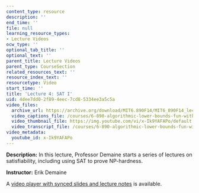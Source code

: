 ```yaml
---
content_type: resource
description: ''
end_time: ''
file: null
learning_resource_types:
- Lecture Videos
ocw_type: ''
optional_tab_title: ''
optional_text: ''
parent_title: Lecture Videos
parent_type: CourseSection
related_resources_text: ''
resource_index_text: ''
resourcetype: Video
start_time: ''
title: 'Lecture 4: SAT I'
uid: 4dee7dd0-2f89-4eec-7cd8-5334ee3a5c5a
video_files:
  archive_url: https://archive.org/download/MIT6.890F14/MIT6_890F14_lec04_300k.mp4
  video_captions_file: /courses/6-890-algorithmic-lower-bounds-fun-with-hardness-proofs-fall-2014/d912936386d6510e901850815a3c81f2_x-Ik9YAFAPo.vtt
  video_thumbnail_file: https://img.youtube.com/vi/x-Ik9YAFAPo/default.jpg
  video_transcript_file: /courses/6-890-algorithmic-lower-bounds-fun-with-hardness-proofs-fall-2014/4972dfb6839046b37f8319c65cbd1b84_x-Ik9YAFAPo.pdf
video_metadata:
  youtube_id: x-Ik9YAFAPo
---
```


**Description:** In this lecture, Professor Demaine starts a series of lectures on satisfiability, including using SAT to prove NP-hardness.

**Instructor:** Erik Demaine

A [video player with synced slides and lecture notes](http://courses.csail.mit.edu/6.890/fall14/lectures/L04.html) is available.

